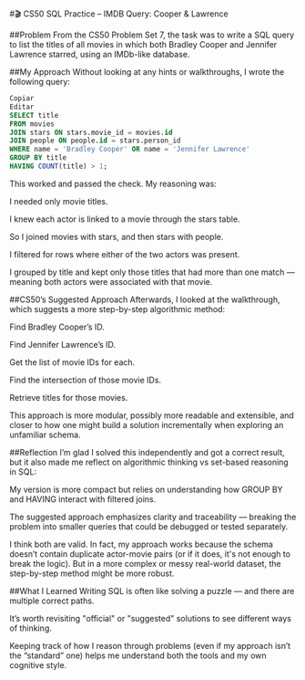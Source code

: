 #🎬 CS50 SQL Practice – IMDB Query: Cooper & Lawrence

##Problem
From the CS50 Problem Set 7, the task was to write a SQL query to list the titles of all movies in which both Bradley Cooper and Jennifer Lawrence starred, using an IMDb-like database.

##My Approach
Without looking at any hints or walkthroughs, I wrote the following query:

```sql
Copiar
Editar
SELECT title
FROM movies
JOIN stars ON stars.movie_id = movies.id
JOIN people ON people.id = stars.person_id
WHERE name = 'Bradley Cooper' OR name = 'Jennifer Lawrence'
GROUP BY title
HAVING COUNT(title) > 1;
```
This worked and passed the check. My reasoning was:

I needed only movie titles.

I knew each actor is linked to a movie through the stars table.

So I joined movies with stars, and then stars with people.

I filtered for rows where either of the two actors was present.

I grouped by title and kept only those titles that had more than one match — meaning both actors were associated with that movie.

##CS50’s Suggested Approach
Afterwards, I looked at the walkthrough, which suggests a more step-by-step algorithmic method:

Find Bradley Cooper’s ID.

Find Jennifer Lawrence’s ID.

Get the list of movie IDs for each.

Find the intersection of those movie IDs.

Retrieve titles for those movies.

This approach is more modular, possibly more readable and extensible, and closer to how one might build a solution incrementally when exploring an unfamiliar schema.

##Reflection
I’m glad I solved this independently and got a correct result, but it also made me reflect on algorithmic thinking vs set-based reasoning in SQL:

My version is more compact but relies on understanding how GROUP BY and HAVING interact with filtered joins.

The suggested approach emphasizes clarity and traceability — breaking the problem into smaller queries that could be debugged or tested separately.

I think both are valid. In fact, my approach works because the schema doesn’t contain duplicate actor-movie pairs (or if it does, it's not enough to break the logic). But in a more complex or messy real-world dataset, the step-by-step method might be more robust.

##What I Learned
Writing SQL is often like solving a puzzle — and there are multiple correct paths.

It’s worth revisiting "official" or "suggested" solutions to see different ways of thinking.

Keeping track of how I reason through problems (even if my approach isn’t the “standard” one) helps me understand both the tools and my own cognitive style.
